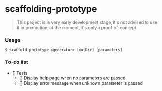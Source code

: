 # scaffolding-prototype

> This project is in very early development stage, it's not advised to use it in production, at the moment, it's only a proof-of-concept

### Usage

```
$ scaffold-prototype <generator> [outDir] [parameters]
```

### To-do list

- [] Tests
  - [] Display help page when no parameters are passed
  - [] Display error message when unknown parameter is passed
